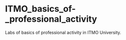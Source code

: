# ITMO_basics_of-_professional_activity
Labs of basics of professional activity in ITMO University.
